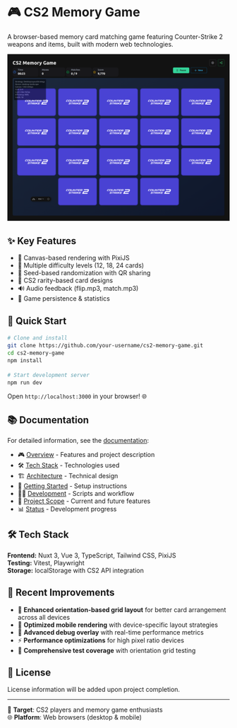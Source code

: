 # 🎮 CS2 Memory Game

A browser-based memory card matching game featuring Counter-Strike 2 weapons and items, built with modern web technologies.

<img src="./public/hero.png" alt="CS2 Memory Game" width="800" />

## ✨ Key Features

- 🎨 Canvas-based rendering with PixiJS
- 🎯 Multiple difficulty levels (12, 18, 24 cards)
- 🎲 Seed-based randomization with QR sharing
- 💎 CS2 rarity-based card designs
- 🔊 Audio feedback (flip.mp3, match.mp3)
- 💾 Game persistence & statistics

## 🚀 Quick Start

```bash
# Clone and install
git clone https://github.com/your-username/cs2-memory-game.git
cd cs2-memory-game
npm install

# Start development server
npm run dev
```

Open `http://localhost:3000` in your browser! 🌐

## 📚 Documentation

For detailed information, see the [documentation](./docs/):

- 🎮 [Overview](./docs/overview.md) - Features and project description
- 🛠️ [Tech Stack](./docs/tech-stack.md) - Technologies used
- 🏗️ [Architecture](./docs/architecture.md) - Technical design
- 🚀 [Getting Started](./docs/getting-started.md) - Setup instructions
- 👨‍💻 [Development](./docs/development.md) - Scripts and workflow
- 🎯 [Project Scope](./docs/project-scope.md) - Current and future features
- 📊 [Status](./docs/status.md) - Development progress

## 🛠️ Tech Stack

**Frontend:** Nuxt 3, Vue 3, TypeScript, Tailwind CSS, PixiJS  
**Testing:** Vitest, Playwright  
**Storage:** localStorage with CS2 API integration

## 🔧 Recent Improvements

- 🎯 **Enhanced orientation-based grid layout** for better card arrangement across all devices
- 📱 **Optimized mobile rendering** with device-specific layout strategies
- 🎨 **Advanced debug overlay** with real-time performance metrics
- ⚡ **Performance optimizations** for high pixel ratio devices
- 🧪 **Comprehensive test coverage** with orientation grid testing

## 📄 License

License information will be added upon project completion.

---

🎯 **Target**: CS2 players and memory game enthusiasts  
🌐 **Platform**: Web browsers (desktop & mobile)
